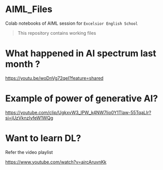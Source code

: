 # AIML_Files
Colab notebooks of AIML session for `Excelsior English School`
> This repository contains working files

# What happened in AI spectrum last month ?

<https://youtu.be/woDnVg72qeI?feature=shared>

# Example of power of generative AI?

<https://youtube.com/clip/UgkxvW3_lPW_k4NW7lio0Y1Tlaw-55TqaLIr?si=jUzVknzIyfeW1WQg>

# Want to learn DL? 

Refer the video playlist

<https://www.youtube.com/watch?v=aircAruvnKk>
